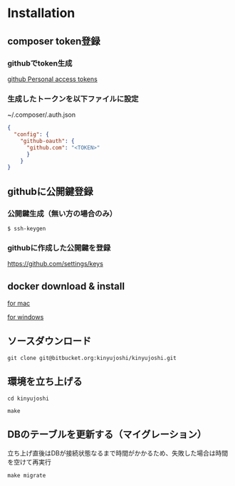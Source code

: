 # Installation

## composer token登録

### githubでtoken生成

[github Personal access tokens](https://github.com/settings/tokens)

### 生成したトークンを以下ファイルに設定

~/.composer/.auth.json

```~/.composer/.auth.json
{  
  "config": {
    "github-oauth": {
      "github.com": "<TOKEN>"
      }
    }
}
```

## githubに公開鍵登録

### 公開鍵生成（無い方の場合のみ）

```
$ ssh-keygen
```

### githubに作成した公開鍵を登録

https://github.com/settings/keys

## docker download & install

[for mac](https://download.docker.com/mac/stable/Docker.dmg)

[for windows](https://download.docker.com/win/stable/Docker%20for%20Windows%20Installer.exe)

## ソースダウンロード

```
git clone git@bitbucket.org:kinyujoshi/kinyujoshi.git
```

## 環境を立ち上げる

```
cd kinyujoshi

make
```

## DBのテーブルを更新する（マイグレーション）

立ち上げ直後はDBが接続状態なるまで時間がかかるため、失敗した場合は時間を空けて再実行

```
make migrate
```

